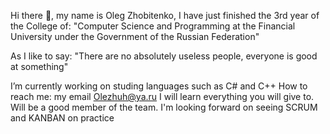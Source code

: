 Hi there 👋, my name is Oleg Zhobitenko, I have just finished the 3rd year of the College of: "Computer Science and Programming at the Financial University under the Government of the Russian Federation"

As I like to say: "There are no absolutely useless people, everyone is good at something"

I’m currently working on studing languages such as C# and C++
How to reach me: my email Olezhuh@ya.ru
I will learn everything you will give to.
Will be a good member of the team.
I'm looking forward on seeing SCRUM and KANBAN on practiсe
